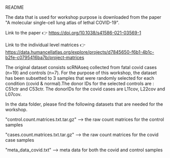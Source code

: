 README

The data that is used for workshop purpose is downloaded from the paper "A molecular single-cell lung atlas of lethal COVID-19". 

Link to the paper 👉 https://doi.org/10.1038/s41586-021-03569-1

Link to the individual level matrices 👉 https://data.humancellatlas.org/explore/projects/d7845650-f6b1-4b1c-b2fe-c0795416ba7b/project-matrices

The original dataset consists scRNAseq collected from fatal covid cases (n=19) and controls (n=7).
For the purpose of this workshop, the dataset has been subsetted to 3 samples that were randomly selected for each condition (covid & normal).The donor IDs for the selected controls are : C51ctr and C53ctr. 
The donorIDs for the covid cases are L11cov, L22cov and L07cov.

In the data folder, please find the following datasets that are needed for the workshop. 

"control.count.matrices.txt.tar.gz" --> the raw count matrices for the  control samples

"cases.count.matrices.txt.tar.gz" --> the raw count matrices for the covid case samples

"meta_data_covid.txt" --> meta data for both the covid and control samples
